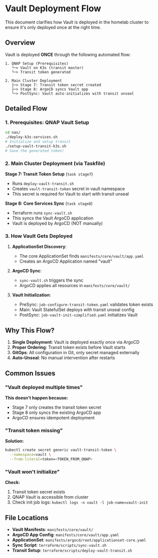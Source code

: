 # Vault Deployment Flow

This document clarifies how Vault is deployed in the homelab cluster to ensure it's only deployed once at the right time.

## Overview

Vault is deployed **ONCE** through the following automated flow:

```
1. QNAP Setup (Prerequisites)
   └─> Vault on K3s (transit master)
   └─> Transit token generated

2. Main Cluster Deployment
   ├─> Stage 7: Transit token secret created
   ├─> Stage 8: ArgoCD syncs Vault app
   └─> PostSync: Vault auto-initializes with transit unseal
```

## Detailed Flow

### 1. Prerequisites: QNAP Vault Setup
```bash
cd nas/
./deploy-k3s-services.sh
# Initialize and setup transit
./setup-vault-transit-k3s.sh
# Save the generated token!
```

### 2. Main Cluster Deployment (via Taskfile)

**Stage 7: Transit Token Setup** (`task stage7`)
- Runs `deploy-vault-transit.sh`
- Creates `vault-transit-token` secret in vault namespace
- This secret is required for Vault to start with transit unseal

**Stage 8: Core Services Sync** (`task stage8`)
- Terraform runs `sync-vault.sh`
- This syncs the Vault ArgoCD application
- Vault is deployed by ArgoCD (NOT manually)

### 3. How Vault Gets Deployed

1. **ApplicationSet Discovery**:
   - The core ApplicationSet finds `manifests/core/vault/app.yaml`
   - Creates an ArgoCD Application named "vault"

2. **ArgoCD Sync**:
   - `sync-vault.sh` triggers the sync
   - ArgoCD applies all resources in `manifests/core/vault/`

3. **Vault Initialization**:
   - PreSync: `job-configure-transit-token.yaml` validates token exists
   - Main: Vault StatefulSet deploys with transit unseal config
   - PostSync: `job-vault-init-simplified.yaml` initializes Vault

## Why This Flow?

1. **Single Deployment**: Vault is deployed exactly once via ArgoCD
2. **Proper Ordering**: Transit token exists before Vault starts
3. **GitOps**: All configuration in Git, only secret managed externally
4. **Auto-Unseal**: No manual intervention after restarts

## Common Issues

### "Vault deployed multiple times"
**This doesn't happen because:**
- Stage 7 only creates the transit token secret
- Stage 8 only syncs the existing ArgoCD app
- ArgoCD ensures idempotent deployment

### "Transit token missing"
**Solution:**
```bash
kubectl create secret generic vault-transit-token \
  --namespace=vault \
  --from-literal=token=<TOKEN_FROM_QNAP>
```

### "Vault won't initialize"
**Check:**
1. Transit token secret exists
2. QNAP Vault is accessible from cluster
3. Check init job logs: `kubectl logs -n vault -l job-name=vault-init`

## File Locations

- **Vault Manifests**: `manifests/core/vault/`
- **ArgoCD App Config**: `manifests/core/vault/app.yaml`
- **ApplicationSet**: `manifests/argocd/root/applicationset-core.yaml`
- **Sync Script**: `terraform/scripts/sync-vault.sh`
- **Transit Setup**: `terraform/scripts/deploy-vault-transit.sh`